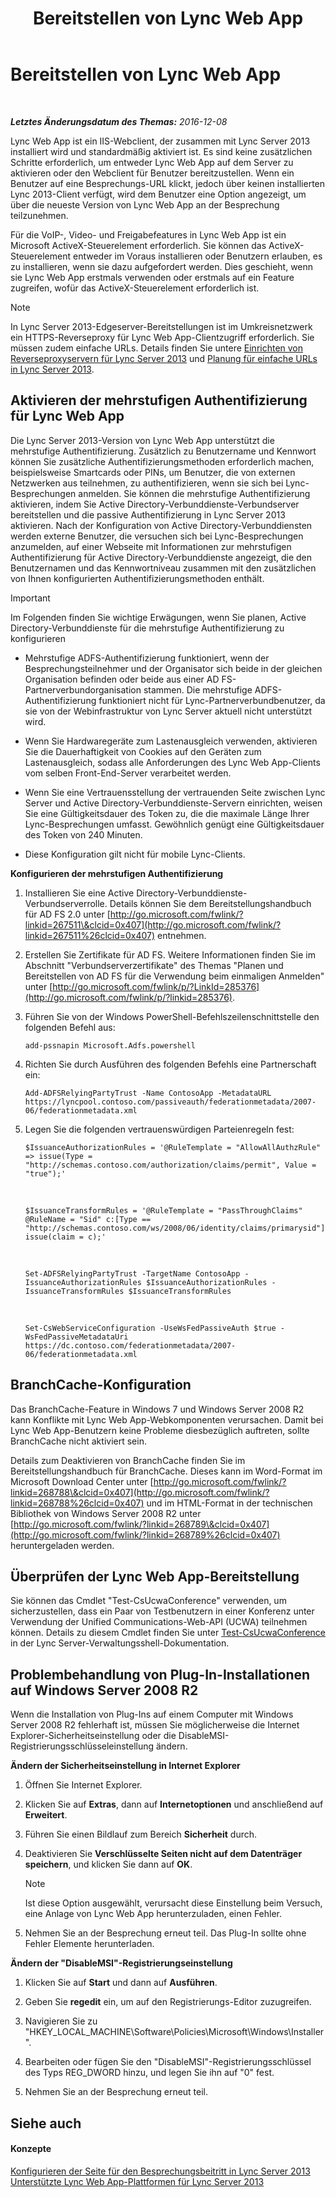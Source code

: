 ﻿---
title: Bereitstellen von Lync Web App
TOCTitle: Bereitstellen von Lync Web App
ms:assetid: b6301e98-051c-4e4b-8e10-ec922a8f508a
ms:mtpsurl: https://technet.microsoft.com/de-de/library/JJ205190(v=OCS.15)
ms:contentKeyID: 49295163
ms.date: 12/10/2016
mtps_version: v=OCS.15
ms.translationtype: HT
---

# Bereitstellen von Lync Web App

 

_**Letztes Änderungsdatum des Themas:** 2016-12-08_

Lync Web App ist ein IIS-Webclient, der zusammen mit Lync Server 2013 installiert wird und standardmäßig aktiviert ist. Es sind keine zusätzlichen Schritte erforderlich, um entweder Lync Web App auf dem Server zu aktivieren oder den Webclient für Benutzer bereitzustellen. Wenn ein Benutzer auf eine Besprechungs-URL klickt, jedoch über keinen installierten Lync 2013-Client verfügt, wird dem Benutzer eine Option angezeigt, um über die neueste Version von Lync Web App an der Besprechung teilzunehmen.

Für die VoIP-, Video- und Freigabefeatures in Lync Web App ist ein Microsoft ActiveX-Steuerelement erforderlich. Sie können das ActiveX-Steuerelement entweder im Voraus installieren oder Benutzern erlauben, es zu installieren, wenn sie dazu aufgefordert werden. Dies geschieht, wenn sie Lync Web App erstmals verwenden oder erstmals auf ein Feature zugreifen, wofür das ActiveX-Steuerelement erforderlich ist.


> [!NOTE]
> In Lync Server 2013-Edgeserver-Bereitstellungen ist im Umkreisnetzwerk ein HTTPS-Reverseproxy für Lync Web App-Clientzugriff erforderlich. Sie müssen zudem einfache URLs. Details finden Sie untere <A href="lync-server-2013-setting-up-reverse-proxy-servers.md">Einrichten von Reverseproxyservern für Lync Server 2013</A> und <A href="lync-server-2013-planning-for-simple-urls.md">Planung für einfache URLs in Lync Server 2013</A>.



## Aktivieren der mehrstufigen Authentifizierung für Lync Web App

Die Lync Server 2013-Version von Lync Web App unterstützt die mehrstufige Authentifizierung. Zusätzlich zu Benutzername und Kennwort können Sie zusätzliche Authentifizierungsmethoden erforderlich machen, beispielsweise Smartcards oder PINs, um Benutzer, die von externen Netzwerken aus teilnehmen, zu authentifizieren, wenn sie sich bei Lync-Besprechungen anmelden. Sie können die mehrstufige Authentifizierung aktivieren, indem Sie Active Directory-Verbunddienste-Verbundserver bereitstellen und die passive Authentifizierung in Lync Server 2013 aktivieren. Nach der Konfiguration von Active Directory-Verbunddiensten werden externe Benutzer, die versuchen sich bei Lync-Besprechungen anzumelden, auf einer Webseite mit Informationen zur mehrstufigen Authentifizierung für Active Directory-Verbunddienste angezeigt, die den Benutzernamen und das Kennwortniveau zusammen mit den zusätzlichen von Ihnen konfigurierten Authentifizierungsmethoden enthält.


> [!IMPORTANT]
> Im Folgenden finden Sie wichtige Erwägungen, wenn Sie planen, Active Directory-Verbunddienste für die mehrstufige Authentifizierung zu konfigurieren 
> <UL>
> <LI>
> <P>Mehrstufige ADFS-Authentifizierung funktioniert, wenn der Besprechungsteilnehmer und der Organisator sich beide in der gleichen Organisation befinden oder beide aus einer AD FS-Partnerverbundorganisation stammen. Die mehrstufige ADFS-Authentifizierung funktioniert nicht für Lync-Partnerverbundbenutzer, da sie von der Webinfrastruktur von Lync Server aktuell nicht unterstützt wird.</P>
> <LI>
> <P>Wenn Sie Hardwaregeräte zum Lastenausgleich verwenden, aktivieren Sie die Dauerhaftigkeit von Cookies auf den Geräten zum Lastenausgleich, sodass alle Anforderungen des Lync Web App-Clients vom selben Front-End-Server verarbeitet werden.</P>
> <LI>
> <P>Wenn Sie eine Vertrauensstellung der vertrauenden Seite zwischen Lync Server und Active Directory-Verbunddienste-Servern einrichten, weisen Sie eine Gültigkeitsdauer des Token zu, die die maximale Länge Ihrer Lync-Besprechungen umfasst. Gewöhnlich genügt eine Gültigkeitsdauer des Token von 240 Minuten.</P>
> <LI>
> <P>Diese Konfiguration gilt nicht für mobile Lync-Clients.</P></LI></UL>



**Konfigurieren der mehrstufigen Authentifizierung**

1.  Installieren Sie eine Active Directory-Verbunddienste-Verbundserverrolle. Details können Sie dem Bereitstellungshandbuch für AD FS 2.0 unter [http://go.microsoft.com/fwlink/?linkid=267511\&clcid=0x407](http://go.microsoft.com/fwlink/?linkid=267511%26clcid=0x407) entnehmen.

2.  Erstellen Sie Zertifikate für AD FS. Weitere Informationen finden Sie im Abschnitt "Verbundserverzertifikate" des Themas "Planen und Bereitstellen von AD FS für die Verwendung beim einmaligen Anmelden" unter [http://go.microsoft.com/fwlink/p/?LinkId=285376](http://go.microsoft.com/fwlink/p/?linkid=285376).

3.  Führen Sie von der Windows PowerShell-Befehlszeilenschnittstelle den folgenden Befehl aus:
    
        add-pssnapin Microsoft.Adfs.powershell

4.  Richten Sie durch Ausführen des folgenden Befehls eine Partnerschaft ein:
    
        Add-ADFSRelyingPartyTrust -Name ContosoApp -MetadataURL https://lyncpool.contoso.com/passiveauth/federationmetadata/2007-06/federationmetadata.xml

5.  Legen Sie die folgenden vertrauenswürdigen Parteienregeln fest:
    
        $IssuanceAuthorizationRules = '@RuleTemplate = "AllowAllAuthzRule" => issue(Type = "http://schemas.contoso.com/authorization/claims/permit", Value = "true");'

       &nbsp;

        $IssuanceTransformRules = '@RuleTemplate = "PassThroughClaims" @RuleName = "Sid" c:[Type == "http://schemas.contoso.com/ws/2008/06/identity/claims/primarysid"]=> issue(claim = c);'

      &nbsp;
    
        Set-ADFSRelyingPartyTrust -TargetName ContosoApp -IssuanceAuthorizationRules $IssuanceAuthorizationRules -IssuanceTransformRules $IssuanceTransformRules

       &nbsp;
    
        Set-CsWebServiceConfiguration -UseWsFedPassiveAuth $true -WsFedPassiveMetadataUri https://dc.contoso.com/federationmetadata/2007-06/federationmetadata.xml

## BranchCache-Konfiguration

Das BranchCache-Feature in Windows 7 und Windows Server 2008 R2 kann Konflikte mit Lync Web App-Webkomponenten verursachen. Damit bei Lync Web App-Benutzern keine Probleme diesbezüglich auftreten, sollte BranchCache nicht aktiviert sein.

Details zum Deaktivieren von BranchCache finden Sie im Bereitstellungshandbuch für BranchCache. Dieses kann im Word-Format im Microsoft Download Center unter [http://go.microsoft.com/fwlink/?linkid=268788\&clcid=0x407](http://go.microsoft.com/fwlink/?linkid=268788%26clcid=0x407) und im HTML-Format in der technischen Bibliothek von Windows Server 2008 R2 unter [http://go.microsoft.com/fwlink/?linkid=268789\&clcid=0x407](http://go.microsoft.com/fwlink/?linkid=268789%26clcid=0x407) heruntergeladen werden.

## Überprüfen der Lync Web App-Bereitstellung

Sie können das Cmdlet "Test-CsUcwaConference" verwenden, um sicherzustellen, dass ein Paar von Testbenutzern in einer Konferenz unter Verwendung der Unified Communications-Web-API (UCWA) teilnehmen können. Details zu diesem Cmdlet finden Sie unter [Test-CsUcwaConference](https://docs.microsoft.com/en-us/powershell/module/skype/Test-CsUcwaConference) in der Lync Server-Verwaltungsshell-Dokumentation.

## Problembehandlung von Plug-In-Installationen auf Windows Server 2008 R2

Wenn die Installation von Plug-Ins auf einem Computer mit Windows Server 2008 R2 fehlerhaft ist, müssen Sie möglicherweise die Internet Explorer-Sicherheitseinstellung oder die DisableMSI-Registrierungsschlüsseleinstellung ändern.

**Ändern der Sicherheitseinstellung in Internet Explorer**

1.  Öffnen Sie Internet Explorer.

2.  Klicken Sie auf **Extras**, dann auf **Internetoptionen** und anschließend auf **Erweitert**.

3.  Führen Sie einen Bildlauf zum Bereich **Sicherheit** durch.

4.  Deaktivieren Sie **Verschlüsselte Seiten nicht auf dem Datenträger speichern**, und klicken Sie dann auf **OK**.
    

    > [!NOTE]
    > Ist diese Option ausgewählt, verursacht diese Einstellung beim Versuch, eine Anlage von Lync Web App herunterzuladen, einen Fehler.



5.  Nehmen Sie an der Besprechung erneut teil. Das Plug-In sollte ohne Fehler Elemente herunterladen.

**Ändern der "DisableMSI"-Registrierungseinstellung**

1.  Klicken Sie auf **Start** und dann auf **Ausführen**.

2.  Geben Sie **regedit** ein, um auf den Registrierungs-Editor zuzugreifen.

3.  Navigieren Sie zu "HKEY\_LOCAL\_MACHINE\\Software\\Policies\\Microsoft\\Windows\\Installer".

4.  Bearbeiten oder fügen Sie den "DisableMSI"-Registrierungsschlüssel des Typs REG\_DWORD hinzu, und legen Sie ihn auf "0" fest.

5.  Nehmen Sie an der Besprechung erneut teil.

## Siehe auch

#### Konzepte

[Konfigurieren der Seite für den Besprechungsbeitritt in Lync Server 2013](lync-server-2013-configuring-the-meeting-join-page.md)  
[Unterstützte Lync Web App-Plattformen für Lync Server 2013](lync-server-2013-lync-web-app-supported-platforms.md)

